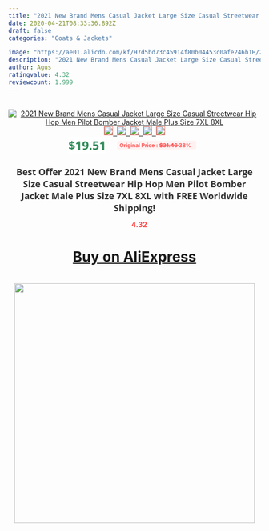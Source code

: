 ```yaml
---
title: "2021 New Brand Mens Casual Jacket Large Size Casual Streetwear Hip Hop Men Pilot Bomber Jacket Male Plus Size  7XL 8XL"
date: 2020-04-21T08:33:36.892Z
draft: false
categories: "Coats & Jackets"

image: "https://ae01.alicdn.com/kf/H7d5bd73c45914f80b04453c0afe246b1H/2021-New-Brand-Mens-Casual-Jacket-Large-Size-Casual-Streetwear-Hip-Hop-Men-Pilot-Bomber-Jacket.jpg"
description: "2021 New Brand Mens Casual Jacket Large Size Casual Streetwear Hip Hop Men Pilot Bomber Jacket Male Plus Size  7XL 8XL"
author: Agus
ratingvalue: 4.32
reviewcount: 1.999
---
```

<br>
<div style="text-align: center;">
<a href="https://s.click.aliexpress.com/e/_9vG2sz" target="_blank" rel="nofollow noopener noreferrer"><img alt="2021 New Brand Mens Casual Jacket Large Size Casual Streetwear Hip Hop Men Pilot Bomber Jacket Male Plus Size  7XL 8XL" class="magnifier-image" src="https://ae01.alicdn.com/kf/H7d5bd73c45914f80b04453c0afe246b1H/2021-New-Brand-Mens-Casual-Jacket-Large-Size-Casual-Streetwear-Hip-Hop-Men-Pilot-Bomber-Jacket.jpg_640x640.jpg">
<br>
<img style="border:1px solid salmon" src="https://ae01.alicdn.com/kf/H7d5bd73c45914f80b04453c0afe246b1H/2021-New-Brand-Mens-Casual-Jacket-Large-Size-Casual-Streetwear-Hip-Hop-Men-Pilot-Bomber-Jacket.jpg_120x120.jpg">&nbsp;&nbsp;<img style="border:1px solid salmon" src="https://ae01.alicdn.com/kf/Ha72292365f3443e295a10aa9ace9f519s/2021-New-Brand-Mens-Casual-Jacket-Large-Size-Casual-Streetwear-Hip-Hop-Men-Pilot-Bomber-Jacket.jpg_120x120.jpg">&nbsp;&nbsp;<img style="border:1px solid salmon" src="https://ae01.alicdn.com/kf/He10ebc61f19d4fd8ad6d840743b3fee3A/2021-New-Brand-Mens-Casual-Jacket-Large-Size-Casual-Streetwear-Hip-Hop-Men-Pilot-Bomber-Jacket.jpg_120x120.jpg">&nbsp;&nbsp;<img style="border:1px solid salmon" src="https://ae01.alicdn.com/kf/Hac7cdee0e6d1428ead238593af914891D/2021-New-Brand-Mens-Casual-Jacket-Large-Size-Casual-Streetwear-Hip-Hop-Men-Pilot-Bomber-Jacket.jpg_120x120.jpg">&nbsp;&nbsp;<img style="border:1px solid salmon" src="https://ae01.alicdn.com/kf/H7ea8d70fa80941d7bef6f0314aec30b6B/2021-New-Brand-Mens-Casual-Jacket-Large-Size-Casual-Streetwear-Hip-Hop-Men-Pilot-Bomber-Jacket.jpg_120x120.jpg"></a></div><br0>
<div style="text-align: center;"><span style="background-color: white; border: 0px; box-sizing: border-box; color: seagreen; display: inline-block; font-family: &quot;open sans&quot; , &quot;arial&quot; , &quot;helvetica&quot; , sans-serif , &quot;heiti&quot;; font-size: 24px; font-stretch: inherit; font-weight: 700; line-height: inherit; margin: 0px 10px 0px 0px; padding: 0px; vertical-align: middle;">$19.51 </span>
<span style="background: rgb(255 , 241 , 241); border-radius: 3px; border: 0px; box-sizing: border-box; color: #ff4747; display: inline-block; font-family: inherit; font-size: 12px; font-stretch: inherit; font-style: inherit; font-variant: inherit; font-weight: 600; line-height: inherit; margin: 0px; padding: 2px 5px; transform: scale(0.9); vertical-align: middle;">Original Price : <b style="text-decoration: line-through;">$31.46 </b> 38%&nbsp;&nbsp;</span></div>
<h1 style="color: #333333; display: inline-block; font-family: &quot;open sans&quot; , &quot;arial&quot; , &quot;helvetica&quot; , sans-serif , &quot;heiti&quot;; font-size: 18px; font-stretch: inherit; font-weight: 700; text-align: center;">Best Offer 2021 New Brand Mens Casual Jacket Large Size Casual Streetwear Hip Hop Men Pilot Bomber Jacket Male Plus Size  7XL 8XL with FREE Worldwide Shipping!</h1>
<div style="color: #ff4747; text-align: center;">
<img src="https://4.bp.blogspot.com/-M0ZcTcb-5uY/XleCXlxnR4I/AAAAAAAAAEc/OrjgMkXV1oMQFaCRZj5HQwOCBcu3w1FegCPcBGAYYCw/s1600/star.png" style="height: 15px;">&nbsp;<b>4.32</b></div>
<div class="button_cont" align="center"><a class="buynow_a" href="https://s.click.aliexpress.com/e/_9vG2sz" target="_blank" rel="nofollow noopener noreferrer"><H1>Buy on AliExpress</H1></a></div><br>
<div class="separator" style="clear: both; text-align: center;">
<img src="https://lh3.googleusercontent.com/-pTy5HemUv9M/XlePHvY0dAI/AAAAAAAAAE4/0nX5iRUoIWY8eMW9Dpxeirr157OZliDIgCLcBGAsYHQ/s1600/badge.gif" width="480">
</div>
